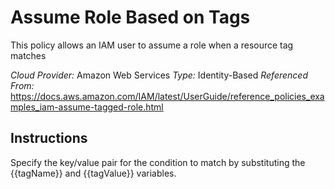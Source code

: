 # Assume Role Based on Tags
This policy allows an IAM user to assume a role when a resource tag matches

*Cloud Provider:* Amazon Web Services
*Type:* Identity-Based
*Referenced From:* https://docs.aws.amazon.com/IAM/latest/UserGuide/reference_policies_examples_iam-assume-tagged-role.html

## Instructions
Specify the key/value pair for the condition to match by substituting the {{tagName}} and {{tagValue}} variables.